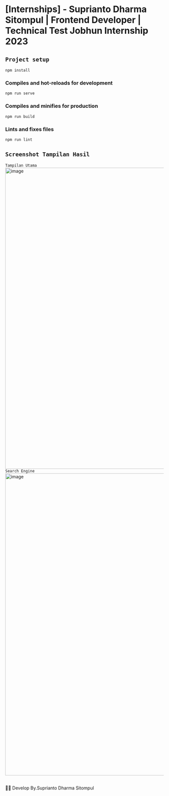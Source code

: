 # [Internships] - Suprianto Dharma Sitompul | Frontend Developer | Technical Test Jobhun Internship 2023

## `Project setup`
```
npm install
```
### Compiles and hot-reloads for development
```
npm run serve
```
### Compiles and minifies for production
```
npm run build
```
### Lints and fixes files
```
npm run lint
```
## `Screenshot Tampilan Hasil`
`Tampilan Utama`
<img width="956" alt="image" src="https://user-images.githubusercontent.com/71377466/233338782-4304560f-24bd-40f3-9461-615238d8bcac.png">
`Search Engine`
<img width="959" alt="image" src="https://user-images.githubusercontent.com/71377466/233338721-22f59485-104e-4418-b1e6-5aad70ef69c0.png">

<br>
 🧞‍♂️ Develop By.Suprianto Dharma Sitompul






